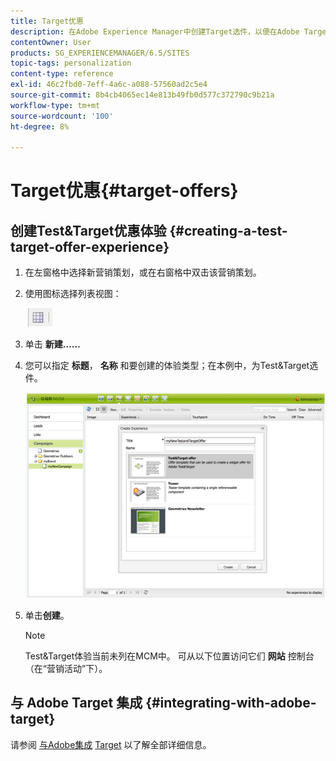 ```yaml
---
title: Target优惠
description: 在Adobe Experience Manager中创建Target选件，以便在Adobe Target中使用。
contentOwner: User
products: SG_EXPERIENCEMANAGER/6.5/SITES
topic-tags: personalization
content-type: reference
exl-id: 46c2fbd0-7eff-4a6c-a088-57560ad2c5e4
source-git-commit: 8b4cb4065ec14e813b49fb0d577c372790c9b21a
workflow-type: tm+mt
source-wordcount: '100'
ht-degree: 8%

---
```


# Target优惠{#target-offers}

## 创建Test&amp;Target优惠体验 {#creating-a-test-target-offer-experience}

1. 在左窗格中选择新营销策划，或在右窗格中双击该营销策划。
1. 使用图标选择列表视图：

   ![列表视图](do-not-localize/chlimage_1-11.png)

1. 单击 **新建……**
1. 您可以指定 **标题**， **名称** 和要创建的体验类型；在本例中，为Test&amp;Target选件。

   ![chlimage_1-139](assets/chlimage_1-139.png)

1. 单击&#x200B;**创建**。

   >[!NOTE]
   >
   >Test&amp;Target体验当前未列在MCM中。 可从以下位置访问它们 **网站** 控制台（在“营销活动”下）。

## 与 Adobe Target 集成 {#integrating-with-adobe-target}

请参阅 [与Adobe集成](/help/sites-administering/target.md) [Target](/help/sites-administering/target.md) 以了解全部详细信息。
